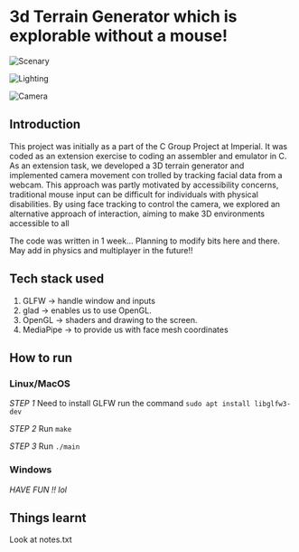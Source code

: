 # 3d Terrain Generator which is explorable without a mouse!

![Scenary](imgs/scenary.gif)

![Lighting](imgs/lighting.gif)

![Camera](imgs/camera.gif)

## Introduction
This project was initially as a part of the C Group Project at Imperial. It was coded as an extension exercise to coding an assembler and emulator in C. 
As an extension task, we developed a 3D terrain generator and implemented camera movement con
trolled by tracking facial data from a webcam. This approach was partly motivated by accessibility concerns, traditional mouse input can be difficult for individuals with physical disabilities. By using face tracking to control the camera, we explored an alternative approach of interaction, aiming to make 3D environments accessible to all

The code was written in 1 week... Planning to modify bits here and there. May add in physics and multiplayer in the future!!
## Tech stack used
1. GLFW      -> handle window and inputs
2. glad      -> enables us to use OpenGL. 
3. OpenGL    -> shaders and drawing to the screen.
4. MediaPipe -> to provide us with face mesh coordinates

## How to run
### Linux/MacOS
*STEP 1* 
Need to install GLFW 
run the command `sudo apt install libglfw3-dev`

*STEP 2*
Run `make`

*STEP 3*
Run `./main`

### Windows 
*HAVE FUN !! lol*


## Things learnt 

Look at notes.txt
